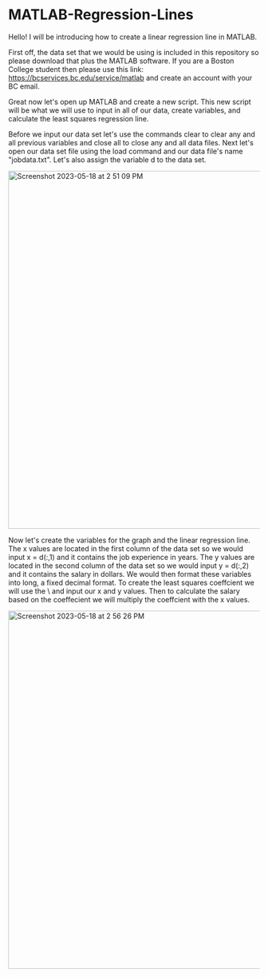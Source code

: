 # MATLAB-Regression-Lines

Hello! I will be introducing how to create a linear regression line in MATLAB.

First off, the data set that we would be using is included in this repository so please download that plus the MATLAB software. If you are a Boston College student then please use this link: https://bcservices.bc.edu/service/matlab and create an account with your BC email.

Great now let's open up MATLAB and create a new script. This new script will be what we will use to input in all of our data, create variables, and calculate the least squares regression line.

Before we input our data set let's use the commands clear to clear any and all previous variables and close all to close any and all data files. Next let's open our data set file using the load command and our data file's name "jobdata.txt". Let's also assign the variable d to the data set. 

<img width="717" alt="Screenshot 2023-05-18 at 2 51 09 PM" src="https://github.com/BostonCollegeDataVizLab/MATLAB-Regression-Lines/assets/110073567/a228badf-a39a-4cf3-90c7-d60bada3ed09">

Now let's create the variables for the graph and the linear regression line. The x values are located in the first column of the data set so we would input x = d(:,1) and it contains the job experience in years. The y values are located in the second column of the data set so we would input y = d(:,2) and it contains the salary in dollars. We would then format these variables into long, a fixed decimal format. 
To create the least squares coeffcient we will use the \ and input our x and y values. Then to calculate the salary based on the coeffecient we will multiply the coeffcient with the x values.

<img width="717" alt="Screenshot 2023-05-18 at 2 56 26 PM" src="https://github.com/BostonCollegeDataVizLab/MATLAB-Regression-Lines/assets/110073567/137aaba0-fa40-4e71-a5a1-2c1d92d736b2">

